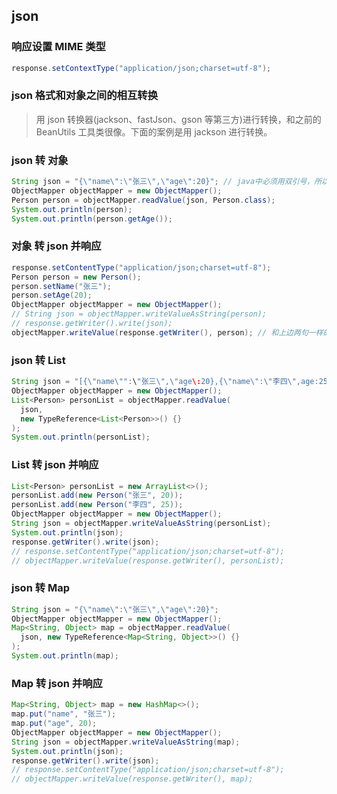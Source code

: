 ## json

### 响应设置 MIME 类型

```java
response.setContextType("application/json;charset=utf-8");
```

### json 格式和对象之间的相互转换

> 用 json 转换器(jackson、fastJson、gson 等第三方)进行转换，和之前的 BeanUtils 工具类很像。下面的案例是用 jackson 进行转换。

### json 转 对象

```java
String json = "{\"name\":\"张三\",\"age\":20}"; // java中必须用双引号，所以把"进行转义
ObjectMapper objectMapper = new ObjectMapper();
Person person = objectMapper.readValue(json, Person.class);
System.out.println(person);
System.out.println(person.getAge());
```

### 对象 转 json 并响应

```java
response.setContentType("application/json;charset=utf-8");
Person person = new Person();
person.setName("张三");
person.setAge(20);
ObjectMapper objectMapper = new ObjectMapper();
// String json = objectMapper.writeValueAsString(person);
// response.getWriter().write(json);
objectMapper.writeValue(response.getWriter(), person); // 和上边两句一样的效果
```

### json 转 List

```java
String json = "[{\"name\"":\"张三\",\"age\:20},{\"name\":\"李四\",age:25}]";
ObjectMapper objectMapper = new ObjectMapper();
List<Person> personList = objectMapper.readValue(
  json,
  new TypeReference<List<Person>>() {}
);
System.out.println(personList);
```

### List 转 json 并响应

```java
List<Person> personList = new ArrayList<>();
personList.add(new Person("张三", 20));
personList.add(new Person("李四", 25));
ObjectMapper objectMapper = new ObjectMapper();
String json = objectMapper.writeValueAsString(personList);
System.out.println(json);
response.getWriter().write(json);
// response.setContentType("application/json;charset=utf-8");
// objectMapper.writeValue(response.getWriter(), personList);
```

### json 转 Map

```java
String json = "{\"name\":\"张三\",\"age\":20}";
ObjectMapper objectMapper = new ObjectMapper();
Map<String, Object> map = objectMapper.readValue(
  json, new TypeReference<Map<String, Object>>() {}
);
System.out.println(map);
```

### Map 转 json 并响应

```java
Map<String, Object> map = new HashMap<>();
map.put("name", "张三");
map.put("age", 20);
ObjectMapper objectMapper = new ObjectMapper();
String json = objectMapper.writeValueAsString(map);
System.out.println(json);
response.getWriter().write(json);
// response.setContentType("application/json;charset=utf-8");
// objectMapper.writeValue(response.getWriter(), map);
```
